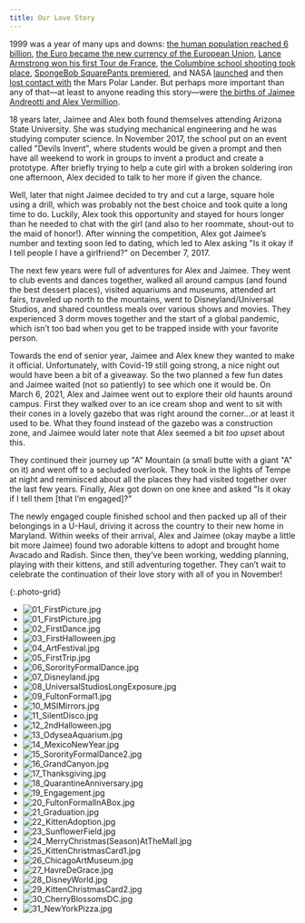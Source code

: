 ```yaml
---
title: Our Love Story
---
```


1999 was a year of many ups and downs: [the human population reached 6 billion](https://en.wikipedia.org/wiki/Day_of_Six_Billion), [the Euro became the new currency of the European Union](https://en.wikipedia.org/wiki/Euro#Introduction), [Lance Armstrong won his first Tour de France](https://en.wikipedia.org/wiki/1999_Tour_de_France#Final_standings), [the Columbine school shooting took place](https://en.wikipedia.org/wiki/Columbine_High_School_massacre), [SpongeBob SquarePants premiered](https://en.wikipedia.org/wiki/List_of_SpongeBob_SquarePants_episodes#Season_1_%281999%E2%80%932001%29), and NASA [launched](https://en.wikipedia.org/wiki/Mars_Polar_Lander#Launch_and_trajectory) and then [lost contact with](https://en.wikipedia.org/wiki/Mars_Polar_Lander#Loss_of_communications) the Mars Polar Lander. But perhaps more important than any of that—at least to anyone reading this story—were [the births of Jaimee Andreotti and Alex Vermillion](https://en.wikipedia.org/wiki/Category:1999_births).

18 years later, Jaimee and Alex both found themselves attending Arizona State University. She was studying mechanical engineering and he was studying computer science. In November 2017, the school put on an event called "Devils Invent", where students would be given a prompt and then have all weekend to work in groups to invent a product and create a prototype. After briefly trying to help a cute girl with a broken soldering iron one afternoon, Alex decided to talk to her more if given the chance. 

Well, later that night Jaimee decided to try and cut a large, square hole using a drill, which was probably not the best choice and took quite a long time to do. Luckily, Alex took this opportunity and stayed for hours longer than he needed to chat with the girl (and also to her roommate, shout-out to the maid of honor!). After winning the competition, Alex got Jaimee’s number and texting soon led to dating, which led to Alex asking "Is it okay if I tell people I have a girlfriend?" on December 7, 2017.

The next few years were full of adventures for Alex and Jaimee. They went to club events and dances together, walked all around campus (and found the best dessert places), visited aquariums and museums, attended art fairs, traveled up north to the mountains, went to Disneyland/Universal Studios, and shared countless meals over various shows and movies. They experienced 3 dorm moves together and the start of a global pandemic, which isn’t too bad when you get to be trapped inside with your favorite person.

Towards the end of senior year, Jaimee and Alex knew they wanted to make it official. Unfortunately, with Covid-19 still going strong, a nice night out would have been a bit of a giveaway. So the two planned a few fun dates and Jaimee waited (not so patiently) to see which one it would be. On March 6, 2021, Alex and Jaimee went out to explore their old haunts around campus. First they walked over to an ice cream shop and went to sit with their cones in a lovely gazebo that was right around the corner...or at least it used to be. What they found instead of the gazebo was a construction zone, and Jaimee would later note that Alex seemed a bit *too upset* about this. 

They continued their journey up "A" Mountain (a small butte with a giant "A" on it) and went off to a secluded overlook. They took in the lights of Tempe at night and reminisced about all the places they had visited together over the last few years. Finally, Alex got down on one knee and asked "Is it okay if I tell them [that I’m engaged]?"

The newly engaged couple finished school and then packed up all of their belongings in a U-Haul, driving it across the country to their new home in Maryland. Within weeks of their arrival, Alex and Jaimee (okay maybe a little bit more Jaimee) found two adorable kittens to adopt and brought home Avacado and Radish. Since then, they’ve been working, wedding planning, playing with their kittens, and still adventuring together. They can’t wait to celebrate the continuation of their love story with all of you in November!

{:.photo-grid}
- ![01_FirstPicture.jpg](01_FirstPicture.jpg)
- ![01_FirstPicture.jpg](01_FirstPicture.jpg)
- ![02_FirstDance.jpg](02_FirstDance.jpg)
- ![03_FirstHalloween.jpg](03_FirstHalloween.jpg)
- ![04_ArtFestival.jpg](04_ArtFestival.jpg)
- ![05_FirstTrip.jpg](05_FirstTrip.jpg)
- ![06_SororityFormalDance.jpg](06_SororityFormalDance.jpg)
- ![07_Disneyland.jpg](07_Disneyland.jpg)
- ![08_UniversalStudiosLongExposure.jpg](08_UniversalStudiosLongExposure.jpg)
- ![09_FultonFormal1.jpg](09_FultonFormal1.jpg)
- ![10_MSIMirrors.jpg](10_MSIMirrors.jpg)
- ![11_SilentDisco.jpg](11_SilentDisco.jpg)
- ![12_2ndHalloween.jpg](12_2ndHalloween.jpg)
- ![13_OdyseaAquarium.jpg](13_OdyseaAquarium.jpg)
- ![14_MexicoNewYear.jpg](14_MexicoNewYear.jpg)
- ![15_SororityFormalDance2.jpg](15_SororityFormalDance2.jpg)
- ![16_GrandCanyon.jpg](16_GrandCanyon.jpg)
- ![17_Thanksgiving.jpg](17_Thanksgiving.jpg)
- ![18_QuarantineAnniversary.jpg](18_QuarantineAnniversary.jpg)
- ![19_Engagement.jpg](19_Engagement.jpg)
- ![20_FultonFormalInABox.jpg](20_FultonFormalInABox.jpg)
- ![21_Graduation.jpg](21_Graduation.jpg)
- ![22_KittenAdoption.jpg](22_KittenAdoption.jpg)
- ![23_SunflowerField.jpg](23_SunflowerField.jpg)
- ![24_MerryChristmas(Season)AtTheMall.jpg](24_MerryChristmas%28Season%29AtTheMall.jpg)
- ![25_KittenChristmasCard1.jpg](25_KittenChristmasCard1.jpg)
- ![26_ChicagoArtMuseum.jpg](26_ChicagoArtMuseum.jpg)
- ![27_HavreDeGrace.jpg](27_HavreDeGrace.jpg)
- ![28_DisneyWorld.jpg](28_DisneyWorld.jpg)
- ![29_KittenChristmasCard2.jpg](29_KittenChristmasCard2.jpg)
- ![30_CherryBlossomsDC.jpg](30_CherryBlossomsDC.jpg)
- ![31_NewYorkPizza.jpg](31_NewYorkPizza.jpg)
